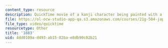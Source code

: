 ```yaml
---
content_type: resource
description: QuickTime movie of a kanji character being painted with a brush.
file: https://ol-ocw-studio-app-qa.s3.amazonaws.com/courses/21g-504-japanese-iv-spring-2009/4dd0109ad493ab1582bae8db90c02b21_1883.mov
file_type: video/quicktime
resourcetype: Other
title: '1883'
uid: 4dd0109a-d493-ab15-82ba-e8db90c02b21
---
```

